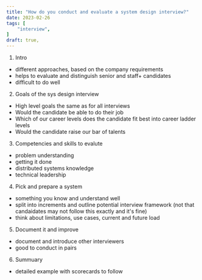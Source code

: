 ```yaml
---
title: "How do you conduct and evaluate a system design interview?"
date: 2023-02-26
tags: [
    "interview",
]
draft: true,
---
```


1. Intro
  * different approaches, based on the company requirements
  * helps to evaluate and distinguish senior and staff+ candidates
  * difficult to do well
2. Goals of the sys design interview
  * High level goals the same as for all interviews
  * Would the candidate be able to do their job
  * Which of our career levels does the candidate fit best into career ladder levels
  * Would the candidate raise our bar of talents
3. Competencies and skills to evalute
  * problem understanding
  * getting it done
  * distributed systems knowledge
  * technical leadership
4. Pick and prepare a system 
  * something you know and understand well
  * split into increments and outline potential interview framework (not that candaidates may not follow this exactly and it's fine)
  * think about limitations, use cases, current and future load
5. Document it and improve
  * document and introduce other interviewers
  * good to conduct in pairs
6. Summuary
  * detailed example with scorecards to follow  

